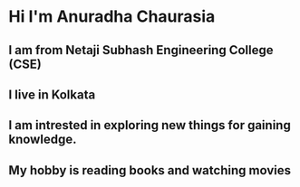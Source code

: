 # Hi I'm Anuradha Chaurasia

## I am from Netaji Subhash Engineering College (CSE)

## I live in Kolkata

## I am intrested in exploring new things for gaining knowledge.

## My hobby is reading books and watching movies

